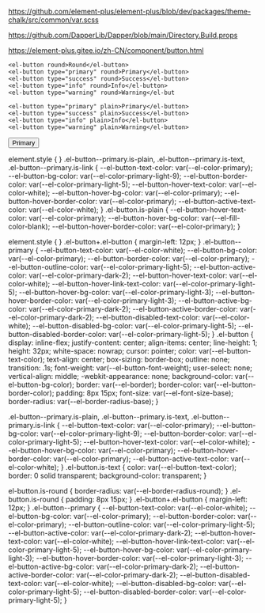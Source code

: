 https://github.com/element-plus/element-plus/blob/dev/packages/theme-chalk/src/common/var.scss

https://github.com/DapperLib/Dapper/blob/main/Directory.Build.props

https://element-plus.gitee.io/zh-CN/component/button.html


    <el-button round>Round</el-button>
    <el-button type="primary" round>Primary</el-button>
    <el-button type="success" round>Success</el-button>
    <el-button type="info" round>Info</el-button>
    <el-button type="warning" round>Warning</el-but

    <el-button type="primary" plain>Primary</el-button>
    <el-button type="success" plain>Success</el-button>
    <el-button type="info" plain>Info</el-button>
    <el-button type="warning" plain>Warning</el-button>

<button class="el-button el-button--primary is-plain" aria-disabled="false" type="button"><!--v-if--><span class="">Primary</span></button>


element.style {
}
.el-button--primary.is-plain, .el-button--primary.is-text, .el-button--primary.is-link {
    --el-button-text-color: var(--el-color-primary);
    --el-button-bg-color: var(--el-color-primary-light-9);
    --el-button-border-color: var(--el-color-primary-light-5);
    --el-button-hover-text-color: var(--el-color-white);
    --el-button-hover-bg-color: var(--el-color-primary);
    --el-button-hover-border-color: var(--el-color-primary);
    --el-button-active-text-color: var(--el-color-white);
}
.el-button.is-plain {
    --el-button-hover-text-color: var(--el-color-primary);
    --el-button-hover-bg-color: var(--el-fill-color-blank);
    --el-button-hover-border-color: var(--el-color-primary);
}




element.style {
}
.el-button+.el-button {
    margin-left: 12px;
}
.el-button--primary {
    --el-button-text-color: var(--el-color-white);
    --el-button-bg-color: var(--el-color-primary);
    --el-button-border-color: var(--el-color-primary);
    --el-button-outline-color: var(--el-color-primary-light-5);
    --el-button-active-color: var(--el-color-primary-dark-2);
    --el-button-hover-text-color: var(--el-color-white);
    --el-button-hover-link-text-color: var(--el-color-primary-light-5);
    --el-button-hover-bg-color: var(--el-color-primary-light-3);
    --el-button-hover-border-color: var(--el-color-primary-light-3);
    --el-button-active-bg-color: var(--el-color-primary-dark-2);
    --el-button-active-border-color: var(--el-color-primary-dark-2);
    --el-button-disabled-text-color: var(--el-color-white);
    --el-button-disabled-bg-color: var(--el-color-primary-light-5);
    --el-button-disabled-border-color: var(--el-color-primary-light-5);
}
.el-button {
    display: inline-flex;
    justify-content: center;
    align-items: center;
    line-height: 1;
    height: 32px;
    white-space: nowrap;
    cursor: pointer;
    color: var(--el-button-text-color);
    text-align: center;
    box-sizing: border-box;
    outline: none;
    transition: .1s;
    font-weight: var(--el-button-font-weight);
    user-select: none;
    vertical-align: middle;
    -webkit-appearance: none;
    background-color: var(--el-button-bg-color);
    border: var(--el-border);
    border-color: var(--el-button-border-color);
    padding: 8px 15px;
    font-size: var(--el-font-size-base);
    border-radius: var(--el-border-radius-base);
}




.el-button--primary.is-plain, .el-button--primary.is-text, .el-button--primary.is-link {
    --el-button-text-color: var(--el-color-primary);
    --el-button-bg-color: var(--el-color-primary-light-9);
    --el-button-border-color: var(--el-color-primary-light-5);
    --el-button-hover-text-color: var(--el-color-white);
    --el-button-hover-bg-color: var(--el-color-primary);
    --el-button-hover-border-color: var(--el-color-primary);
    --el-button-active-text-color: var(--el-color-white);
}
.el-button.is-text {
    color: var(--el-button-text-color);
    border: 0 solid transparent;
    background-color: transparent;
}

el-button.is-round {
    border-radius: var(--el-border-radius-round);
}
.el-button.is-round {
    padding: 8px 15px;
}
.el-button+.el-button {
    margin-left: 12px;
}
.el-button--primary {
    --el-button-text-color: var(--el-color-white);
    --el-button-bg-color: var(--el-color-primary);
    --el-button-border-color: var(--el-color-primary);
    --el-button-outline-color: var(--el-color-primary-light-5);
    --el-button-active-color: var(--el-color-primary-dark-2);
    --el-button-hover-text-color: var(--el-color-white);
    --el-button-hover-link-text-color: var(--el-color-primary-light-5);
    --el-button-hover-bg-color: var(--el-color-primary-light-3);
    --el-button-hover-border-color: var(--el-color-primary-light-3);
    --el-button-active-bg-color: var(--el-color-primary-dark-2);
    --el-button-active-border-color: var(--el-color-primary-dark-2);
    --el-button-disabled-text-color: var(--el-color-white);
    --el-button-disabled-bg-color: var(--el-color-primary-light-5);
    --el-button-disabled-border-color: var(--el-color-primary-light-5);
}
